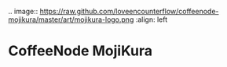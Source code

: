 
.. image:: https://raw.github.com/loveencounterflow/coffeenode-mojikura/master/art/mojikura-logo.png
   :align: left


# CoffeeNode MojiKura


